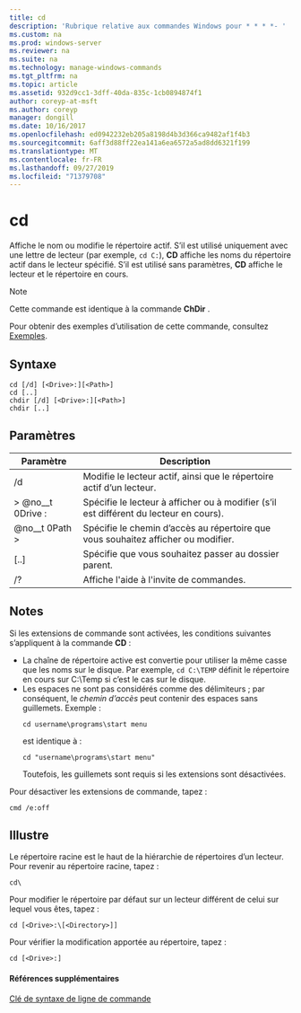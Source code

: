 ```yaml
---
title: cd
description: 'Rubrique relative aux commandes Windows pour * * * *- '
ms.custom: na
ms.prod: windows-server
ms.reviewer: na
ms.suite: na
ms.technology: manage-windows-commands
ms.tgt_pltfrm: na
ms.topic: article
ms.assetid: 932d9cc1-3dff-40da-835c-1cb0894874f1
author: coreyp-at-msft
ms.author: coreyp
manager: dongill
ms.date: 10/16/2017
ms.openlocfilehash: ed0942232eb205a8198d4b3d366ca9482af1f4b3
ms.sourcegitcommit: 6aff3d88ff22ea141a6ea6572a5ad8dd6321f199
ms.translationtype: MT
ms.contentlocale: fr-FR
ms.lasthandoff: 09/27/2019
ms.locfileid: "71379708"
---
```

# <a name="cd"></a>cd



Affiche le nom ou modifie le répertoire actif. S’il est utilisé uniquement avec une lettre de lecteur (par exemple, `cd C:`), **CD** affiche les noms du répertoire actif dans le lecteur spécifié. S’il est utilisé sans paramètres, **CD** affiche le lecteur et le répertoire en cours.

> [!NOTE]
> Cette commande est identique à la commande **ChDir** .

Pour obtenir des exemples d’utilisation de cette commande, consultez [Exemples](#BKMK_examples).

## <a name="syntax"></a>Syntaxe

```
cd [/d] [<Drive>:][<Path>]
cd [..]
chdir [/d] [<Drive>:][<Path>]
chdir [..]
```

## <a name="parameters"></a>Paramètres

|Paramètre|Description|
|---------|-----------|
|/d|Modifie le lecteur actif, ainsi que le répertoire actif d’un lecteur.|
|> @no__t 0Drive :|Spécifie le lecteur à afficher ou à modifier (s’il est différent du lecteur en cours).|
|@no__t 0Path >|Spécifie le chemin d’accès au répertoire que vous souhaitez afficher ou modifier.|
|[..]|Spécifie que vous souhaitez passer au dossier parent.|
|/?|Affiche l'aide à l'invite de commandes.|

## <a name="remarks"></a>Notes

Si les extensions de commande sont activées, les conditions suivantes s’appliquent à la commande **CD** :
- La chaîne de répertoire active est convertie pour utiliser la même casse que les noms sur le disque. Par exemple, `cd C:\TEMP` définit le répertoire en cours sur C:\Temp si c’est le cas sur le disque.
- Les espaces ne sont pas considérés comme des délimiteurs ; par conséquent, le *chemin d’accès* peut contenir des espaces sans guillemets. Exemple :  
  ```
  cd username\programs\start menu
  ```  
  est identique à :  
  ```
  cd "username\programs\start menu"
  ```  
  Toutefois, les guillemets sont requis si les extensions sont désactivées.

Pour désactiver les extensions de commande, tapez :
```
cmd /e:off
```

## <a name="BKMK_examples"></a>Illustre

Le répertoire racine est le haut de la hiérarchie de répertoires d’un lecteur. Pour revenir au répertoire racine, tapez :
```
cd\
```
Pour modifier le répertoire par défaut sur un lecteur différent de celui sur lequel vous êtes, tapez :
```
cd [<Drive>:\[<Directory>]]
```
Pour vérifier la modification apportée au répertoire, tapez :
```
cd [<Drive>:]
```

#### <a name="additional-references"></a>Références supplémentaires

[Clé de syntaxe de ligne de commande](command-line-syntax-key.md)